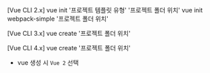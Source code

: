 [Vue CLI 2.x]
vue init '프로젝트 템플릿 유형' '프로젝트 폴더 위치'
vue init webpack-simple '프로젝트 폴더 위치'

[Vue CLI 3.x]
vue create '프로젝트 폴더 위치'

[Vue CLI 4.x]
vue create '프로젝트 폴더 위치'

- vue 생성 시 `Vue 2` 선택
